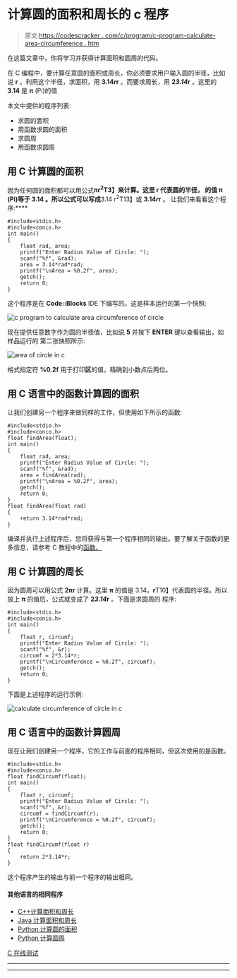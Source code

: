 # 计算圆的面积和周长的 c 程序

> 原文:[https://codescracker . com/c/program/c-program-calculate-area-circumference . htm](https://codescracker.com/c/program/c-program-calculate-area-circumference.htm)

在这篇文章中，你将学习并获得计算面积和圆周的代码。

在 C 编程中，要计算任意圆的面积或周长，你必须要求用户输入圆的半径，比如说 **r** 。利用这个半径，求面积，用 **3.14*r*r** 。而要求周长，用 **2*3.14*r** 。这里的 **3.14** 是 **π** (Pi)的值

本文中提供的程序列表:

*   求圆的面积
*   用函数求圆的面积
*   求圆周
*   用函数求圆周

## 用 C 计算圆的面积

因为任何圆的面积都可以用公式**πr<sup>2</sup>T3】来计算。这里 **r** 代表圆的半径， 的值 **π** (Pi)等于 **3.14** 。所以公式可以写成**3.14 r<sup>2</sup>T13】或 **3.14*r*r** 。 让我们来看看这个程序:****

```
#include<stdio.h>
#include<conio.h>
int main()
{
    float rad, area;
    printf("Enter Radius Value of Circle: ");
    scanf("%f", &rad);
    area = 3.14*rad*rad;
    printf("\nArea = %0.2f", area);
    getch();
    return 0;
}
```

这个程序是在 **Code::Blocks** IDE 下编写的。这是样本运行的第一个快照:

![c program to calculate area circumference of circle](../Images/38b61ce14be299708a2ef07dc51be57d.png)

现在提供任意数字作为圆的半径值，比如说 **5** 并按下 **ENTER** 键以查看输出，如样品运行的 第二张快照所示:

![area of circle in c](../Images/bd050bfbea1f69439477a71dad373d4c.png)

格式指定符 **%0.2f** 用于打印**区**的值，精确到小数点后两位。

## 用 C 语言中的函数计算圆的面积

让我们创建另一个程序来做同样的工作，但使用如下所示的函数:

```
#include<stdio.h>
#include<conio.h>
float findArea(float);
int main()
{
    float rad, area;
    printf("Enter Radius Value of Circle: ");
    scanf("%f", &rad);
    area = findArea(rad);
    printf("\nArea = %0.2f", area);
    getch();
    return 0;
}
float findArea(float rad)
{
    return 3.14*rad*rad;
}
```

编译并执行上述程序后，您将获得与第一个程序相同的输出。要了解关于函数的更多信息，请参考 C 教程中的[函数。](/c/c-functions.htm)

## 用 C 计算圆的周长

因为圆周可以用公式 **2πr** 计算。这里 **π** 的值是 3.14，**r**T10】代表圆的半径。所以放上 **π** 的值后，公式就变成了 **2*3.14*r** 。下面是求圆周的 程序:

```
#include<stdio.h>
#include<conio.h>
int main()
{
    float r, circumf;
    printf("Enter Radius Value of Circle: ");
    scanf("%f", &r);
    circumf = 2*3.14*r;
    printf("\nCircumference = %0.2f", circumf);
    getch();
    return 0;
}
```

下面是上述程序的运行示例:

![calculate circumference of circle in c](../Images/e798f1087525592d1770765b473e751b.png)

## 用 C 语言中的函数计算圆周

现在让我们创建另一个程序，它的工作与前面的程序相同，但这次使用的是函数。

```
#include<stdio.h>
#include<conio.h>
float findCircumf(float);
int main()
{
    float r, circumf;
    printf("Enter Radius Value of Circle: ");
    scanf("%f", &r);
    circumf = findCircumf(r);
    printf("\nCircumference = %0.2f", circumf);
    getch();
    return 0;
}
float findCircumf(float r)
{
    return 2*3.14*r;
}
```

这个程序产生的输出与前一个程序的输出相同。

#### 其他语言的相同程序

*   [C++计算面积和周长](/cpp/program/cpp-program-calculate-area-circumference.htm)
*   [Java 计算面积和周长](/java/program/java-program-calculate-area-circumference.htm)
*   [Python 计算圆的面积](/python/program/python-program-calculate-area-of-circle.htm)
*   [Python 计算圆周](/python/program/python-program-calculate-circumference-of-circle.htm)

[C 在线测试](/exam/showtest.php?subid=2)

* * *

* * *